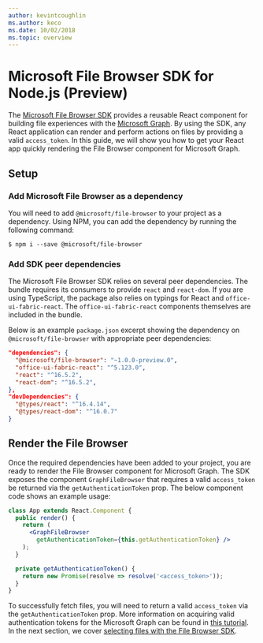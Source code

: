 ```yaml
---
author: kevintcoughlin
ms.author: keco
ms.date: 10/02/2018
ms.topic: overview
---
```

# Microsoft File Browser SDK for Node.js (Preview)

The [Microsoft File Browser SDK](https://www.npmjs.com/package/@microsoft/file-browser) provides a reusable React component for building file experiences with the [Microsoft Graph](https://developer.microsoft.com/en-us/graph). By using the SDK, any React application can render and perform actions on files by providing a valid `access_token`. In this guide, we will show you how to get your React app quickly rendering the File Browser component for Microsoft Graph.

## Setup

### Add Microsoft File Browser as a dependency

You will need to add `@microsoft/file-browser` to your project as a dependency. Using NPM, you can add the dependency by running the following command: 

```shell
$ npm i --save @microsoft/file-browser
```

### Add SDK peer dependencies

The Microsoft File Browser SDK relies on several peer dependencies. The bundle requires its consumers to provide `react` and `react-dom`.
If you are using TypeScript, the package also relies on typings for React and `office-ui-fabric-react`. The `office-ui-fabric-react` components
themselves are included in the bundle.

Below is an example `package.json` excerpt showing the dependency on `@microsoft/file-browser` with appropriate peer dependencies:

```json
"dependencies": {
  "@microsoft/file-browser": "~1.0.0-preview.0",
  "office-ui-fabric-react": "^5.123.0",
  "react": "^16.5.2",
  "react-dom": "^16.5.2",
},
"devDependencies": {
  "@types/react": "^16.4.14",
  "@types/react-dom": "^16.0.7"
}
```

## Render the File Browser

Once the required dependencies have been added to your project, you are ready to render the File Browser component for Microsoft Graph. 
The SDK exposes the component `GraphFileBrowser` that requires a valid `access_token` be returned via the `getAuthenticationToken` prop. The 
below component code shows an example usage:

```jsx
class App extends React.Component {
  public render() {
    return (
      <GraphFileBrowser 
        getAuthenticationToken={this.getAuthenticationToken} />
    );
  }

  private getAuthenticationToken() {
    return new Promise(resolve => resolve('<access_token>'));
  }
}
```

To successfully fetch files, you will need to return a valid `access_token` via the `getAuthenticationToken` prop. More information
on acquiring valid authentication tokens for the Microsoft Graph can be found in [this tutorial](https://developer.microsoft.com/en-us/graph/docs/concepts/auth_overview). In the next section, we cover [selecting files with the File Browser SDK](select-files.md).

<!-- {
  "type": "#page.annotation",
  "description": "Use the Microsoft File Browser SDK to connect your web app to the Microsoft Graph.",
  "keywords": "js,javascript,onedrive,graph,file,browser,picker,saver,open,save,cloud",
  "section": "sdks",
  "headerAdditions": [
  ],
  "footerAdditions": [
  ]
} -->
